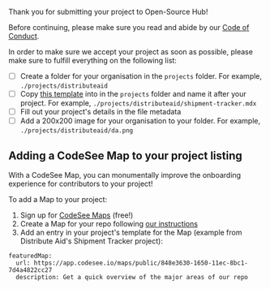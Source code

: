 Thank you for submitting your project to Open-Source Hub!

Before continuing, please make sure you read and abide by our [Code of Conduct](../../code_of_conduct.md).

In order to make sure we accept your project as soon as possible, please make sure to fulfill everything on the following list:

- [ ] Create a folder for your organisation in the `projects` folder. For example, `./projects/distributeaid`
- [ ] Copy [this template](../../projects/_template.mdx) into in the `projects` folder and name it after your project. For example, `./projects/distributeaid/shipment-tracker.mdx`
- [ ] Fill out your project's details in the file metadata
- [ ] Add a 200x200 image for your organisation to your folder. For example, `./projects/distributeaid/da.png`

## Adding a CodeSee Map to your project listing

With a CodeSee Map, you can monumentally improve the onboarding experience for contributors to your project!

To add a Map to your project:

1. Sign up for [CodeSee Maps](https://codesee.io) (free!)
1. Create a Map for your repo following [our instructions](https://docs.codesee.io/en/latest/)
1. Add an entry in your project's template for the Map (example from Distribute Aid's Shipment Tracker project):

```
featuredMap:
  url: https://app.codesee.io/maps/public/848e3630-1650-11ec-8bc1-7d4a4822cc27
  description: Get a quick overview of the major areas of our repo
```

